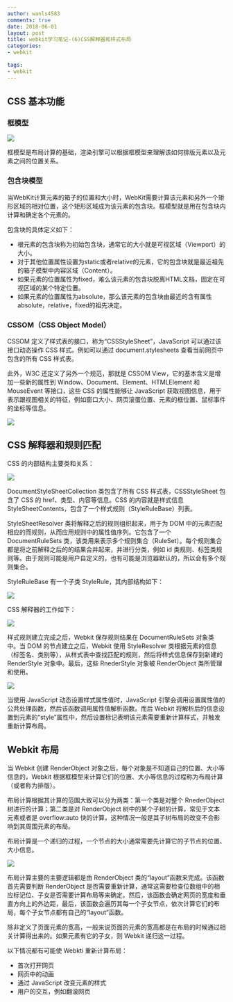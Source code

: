 ```yaml
---
author: wanls4583
comments: true
date: 2018-06-01
layout: post
title: webkit学习笔记-(6)CSS解释器和样式布局
categories:
- webkit

tags:
- webkit
---
```


## CSS 基本功能

### 框模型

![](http://wanls4583.github.io/images/posts/webkit/CSS解释器-1.png)

框模型是布局计算的基础，渲染引擎可以根据框模型来理解该如何排版元素以及元素之间的位置关系。

### 包含块模型

当WebKit计算元素的箱子的位置和大小时，WebKit需要计算该元素和另外一个矩形区域的相对位置，这个矩形区域成为该元素的包含块。框模型就是用在包含块内计算和确定各个元素的。

包含块的具体定义如下：

- 根元素的包含块称为初始包含块，通常它的大小就是可视区域（Viewport）的大小。
- 对于其他位置属性设置为static或者relative的元素，它的包含块就是最近祖先的箱子模型中内容区域（Content）。
- 如果元素的位置属性为fixed，难么该元素的包含块脱离HTML文档，固定在可视区域的某个特定位置。
- 如果元素的位置属性为absolute，那么该元素的包含块由最近的含有属性absolute，relative，fixed的祖先决定。

### CSSOM（CSS Object Model）

CSSOM 定义了样式表的接口，称为“CSSStyleSheet”，JavaScript 可以通过该接口动态操作 CSS 样式。例如可以通过 document.stylesheets 查看当前网页中包含的所有 CSS 样式表。

此外，W3C 还定义了另外一个规范，那就是 CSSOM View，它的基本含义是增加一些新的属性到 Window、Document、Element、HTMLElement 和 MouseEvent 等接口，这些 CSS 的属性能够让 JavaScript 获取视图信息，用于表示跟视图相关的特征，例如窗口大小、网页滚蛋位置、元素的框位置、鼠标事件的坐标等信息。

![](http://wanls4583.github.io/images/posts/webkit/CSS解释器-1.png)

## CSS 解释器和规则匹配

CSS 的内部结构主要类和关系：

![](http://wanls4583.github.io/images/posts/webkit/CSS解释器-3.png)

DocumentStyleSheetCollection 类包含了所有 CSS 样式表，CSSStyleSheet 包含了 CSS 的 href、类型、内容等信息。CSS 的内容就是样式信息 StyleSheetContents，包含了一个样式规则（StyleRuleBase）列表。

StyleSheetResolver 类将解释之后的规则组织起来，用于为 DOM 中的元素匹配相应的而规则，从而应用规则中的属性值序列。它包含了一个 DocumentRuleSets 类，该类用来表示多个规则集合（RuleSet）。每个规则集合都是将之前解释之后的的结果合并起来，并进行分类，例如 id 类规则、标签类规则等。由于规则可能是用户自定义的，也有可能是浏览器默认的，所以会有多个规则集合。

StyleRuleBase 有一个子类 StyleRule，其内部结构如下：

![](http://wanls4583.github.io/images/posts/webkit/CSS解释器-4.png)

CSS 解释器的工作如下：

![](http://wanls4583.github.io/images/posts/webkit/CSS解释器-5.png)

样式规则建立完成之后，Webkit 保存规则结果在 DocumentRuleSets 对象类中。当 DOM 的节点建立之后，Webkit 使用 StyleResolver 类根据元素的信息（标签名、类别等），从样式表中查找匹配的规则，然后将样式信息保存到新建的 RenderStyle 对象中。最后，这些 RnederStyle 对象被 RenderObject 类所管理和使用。

![](http://wanls4583.github.io/images/posts/webkit/CSS解释器-6.png)

当使用 JavaScript 动态设置样式属性值时，JavaScript 引擎会调用设置属性值的公共处理函数，然后该函数调用属性值解析函数。而后 Webkit 将解析后的信息设置到元素的“style”属性中，然后设置标记表明该元素需要重新计算样式，并触发重新计算布局。

## Webkit 布局

当 Webkit 创建 RenderObject 对象之后，每个对象是不知道自己的位置、大小等信息的，Webkit 根据框模型来计算它们的位置、大小等信息的过程称为布局计算（或者称为排版）。

布局计算根据其计算的范围大致可以分为两类：第一个类是对整个 RnederObject 树进行的计算；第二类是对 RenderObject 树中的某个子树的计算，常见于文本元素或者是 overflow:auto 快的计算，这种情况一般是其子树布局的改变不会影响到其周围元素的布局。

布局计算是一个递归的过程，一个节点的大小通常需要先计算它的子节点的位置、大小信息。

![](http://wanls4583.github.io/images/posts/webkit/CSS解释器-7.png)

布局计算主要的主要逻辑都是由 RenderObject 类的“layout”函数来完成。该函数首先需要判断 RenderObject 是否需要重新计算，通常这需要检查位数组中的相应标记位、子女是否需要计算布局等来确定。然后，该函数会确定网页的宽度和垂直方向上的外边距，最后，该函数会遍历其每一个子女节点，依次计算它们的布局，每个子女节点都有自己的“layout”函数。

除非定义了页面元素的宽高，一般来说页面的元素的宽高都是在布局的时候通过相关计算得出来的。如果元素有它的子女，则 Webkit 递归这一过程。

以下情况都有可能使 Webkti 重新计算布局：

- 首次打开网页
- 网页中的动画
- 通过 JavaScript 改变元素的样式
- 用户的交互，例如翻滚网页


